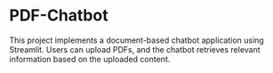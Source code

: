 # PDF-Chatbot
This project implements a document-based chatbot application using Streamlit. Users can upload PDFs, and the chatbot retrieves relevant information based on the uploaded content.
